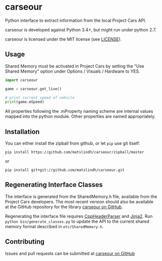 # carseour
Python interface to extract information from the local Project Cars API.

carseour is developed against Python 3.4+, but might run under python 2.7.

carseour is licensed under the MIT license (see [LICENSE](https://github.com/matslindh/carseour/blob/master/LICENSE)).

## Usage
Shared Memory must be activated in Project Cars by setting the "Use Shared Memory" option under Options / Visuals / Hardware to YES.

```python
import carseour

game = carseour.get_live()

# print current speed of vehicle
print(game.mSpeed)
```

All properties following the .mProperty naming scheme are internal values mapped into the python module. Other
properties are named appropriately.

## Installation

You can either install the zipball from github, or let `pip` use git itself:

`pip install https://github.com/matslindh/carseour/zipball/master`

or

`pip install git+git://github.com/matslindh/carseour.git`

## Regenerating Interface Classes
The interface is generated from the SharedMemory.h file, available from the Project Cars developers. The most recent
version should also be available at the GitHub repository for the library [carseour on GitHub](https://github.com/matslindh/carseour/).

Regenerating the interface file requires [CppHeaderParser](https://pypi.python.org/pypi/CppHeaderParser) and
[Jinja2](https://pypi.python.org/pypi/Jinja2). Run `python bin/generate_classes.py` to update the API to the current
shared memory format described in `etc/SharedMemory.h`.

## Contributing

Issues and pull requests can be submitted at [carseour on GitHub](https://github.com/matslindh/carseour/)
